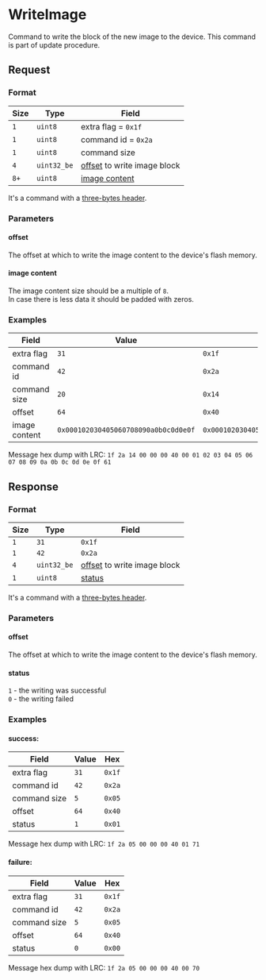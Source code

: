 # WriteImage

Command to write the block of the new image to the device.
This command is part of update procedure.


## Request

### Format

| Size | Type        | Field                                  |
| ---- | ----------- | -------------------------------------- |
| `1`  | `uint8`     | extra flag = `0x1f`                    |
| `1`  | `uint8`     | command id = `0x2a`                    |
| `1`  | `uint8`     | command size                           |
| `4`  | `uint32_be` | [offset](#offset) to write image block |
| `8+` | `uint8`     | [image content](#image-content)        |

It's a command with a [three-bytes header](../message.md#command-with-a-three-bytes-header).

### Parameters

#### **offset**

The offset at which to write the image content to the device's flash memory.

#### **image content**

The image content size should be a multiple of `8`.
<br/>
In case there is less data it should be padded with zeros.

### Examples

| Field         | Value                                | Hex                                  |
| ------------- | ------------------------------------ | ------------------------------------ |
| extra flag    | `31`                                 | `0x1f`                               |
| command id    | `42`                                 | `0x2a`                               |
| command size  | `20`                                 | `0x14`                               |
| offset        | `64`                                 | `0x40`                               |
| image content | `0x000102030405060708090a0b0c0d0e0f` | `0x000102030405060708090a0b0c0d0e0f` |

Message hex dump with LRC: `1f 2a 14 00 00 00 40 00 01 02 03 04 05 06 07 08 09 0a 0b 0c 0d 0e 0f 61`


## Response

### Format

| Size | Type        | Field                                  |
| ---- | ----------- | -------------------------------------- |
| `1`  | `31`        | `0x1f`                                 |
| `1`  | `42`        | `0x2a`                                 |
| `4`  | `uint32_be` | [offset](#offset) to write image block |
| `1`  | `uint8`     | [status](#status)                      |

It's a command with a [three-bytes header](../message.md#command-with-a-three-bytes-header).

### Parameters

#### **offset**

The offset at which to write the image content to the device's flash memory.

#### **status**

`1` - the writing was successful <br/>
`0` - the writing failed

### Examples

#### success:

| Field        | Value | Hex    |
| ------------ | ----- | ------ |
| extra flag   | `31`  | `0x1f` |
| command id   | `42`  | `0x2a` |
| command size | `5`   | `0x05` |
| offset       | `64`  | `0x40` |
| status       | `1`   | `0x01` |

Message hex dump with LRC: `1f 2a 05 00 00 00 40 01 71`

#### failure:

| Field        | Value | Hex    |
| ------------ | ----- | ------ |
| extra flag   | `31`  | `0x1f` |
| command id   | `42`  | `0x2a` |
| command size | `5`   | `0x05` |
| offset       | `64`  | `0x40` |
| status       | `0`   | `0x00` |

Message hex dump with LRC: `1f 2a 05 00 00 00 40 00 70`
